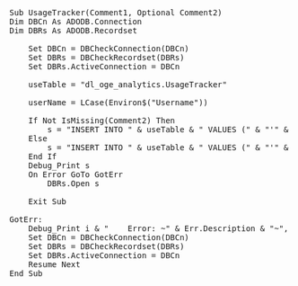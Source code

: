 <pre>
Sub UsageTracker(Comment1, Optional Comment2)
Dim DBCn As ADODB.Connection
Dim DBRs As ADODB.Recordset

    Set DBCn = DBCheckConnection(DBCn)
    Set DBRs = DBCheckRecordset(DBRs)
    Set DBRs.ActiveConnection = DBCn
    
    useTable = "dl_oge_analytics.UsageTracker"
    
    userName = LCase(Environ$("Username"))
    
    If Not IsMissing(Comment2) Then
        s = "INSERT INTO " & useTable & " VALUES (" & "'" & userName & "','" & Comment1 & "','" & Now() & "','" & Comment2 & "')"
    Else
        s = "INSERT INTO " & useTable & " VALUES (" & "'" & userName & "','" & Comment1 & "','" & Now() & "','')"
    End If
    Debug_Print s
    On Error GoTo GotErr
        DBRs.Open s

    Exit Sub
    
GotErr:
    Debug_Print i & "    Error: ~" & Err.Description & "~", Title:="UsageTracker"
    Set DBCn = DBCheckConnection(DBCn)
    Set DBRs = DBCheckRecordset(DBRs)
    Set DBRs.ActiveConnection = DBCn
    Resume Next
End Sub
</pre>
